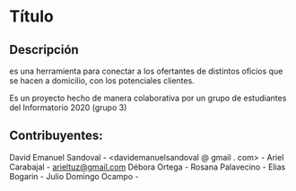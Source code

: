 Título
======

Descripción
-----------

<Nombre> es una herramienta para conectar a los ofertantes de distintos oficios que se hacen a domicilio, con los potenciales clientes.

Es un proyecto hecho de manera colaborativa por un grupo de estudiantes del Informatorio 2020 (grupo 3)

Contribuyentes:
---------------
David Emanuel Sandoval - <davidemanuelsandoval @ gmail . com> - 
Ariel Carabajal - <arieltuz@gmail.com>
Débora Ortega -
Rosana Palavecino - 
Elias Bogarin - 
Julio Domingo Ocampo - 
